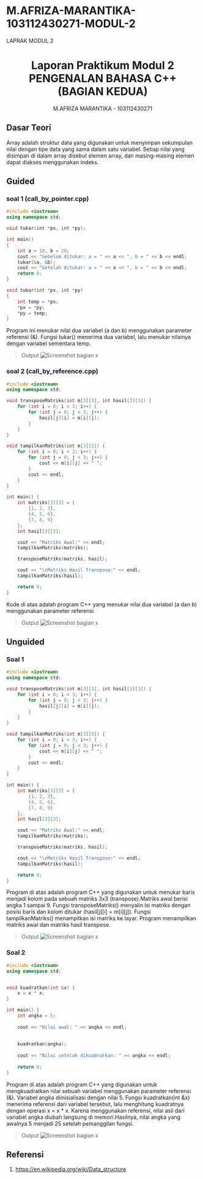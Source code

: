 # M.AFRIZA-MARANTIKA-103112430271-MODUL-2
LAPRAK MODUL 2

# <h1 align="center">Laporan Praktikum Modul 2 <br> PENGENALAN BAHASA C++ (BAGIAN KEDUA) </h1>
<p align="center">M.AFRIZA MARANTIKA - 103112430271</p>

## Dasar Teori

Array adalah struktur data yang digunakan untuk menyimpan sekumpulan nilai dengan tipe data yang sama dalam satu variabel. Setiap nilai yang disimpan di dalam array disebut elemen array, dan masing-masing elemen dapat diakses menggunakan indeks.
## Guided
### soal 1 (call_by_pointer.cpp)
```c++
#include <iostream>
using namespace std;

void tukar(int *px, int *py); 

int main()
{
    int a = 10, b = 20;
    cout << "Sebelum ditukar: a = " << a << ", b = " << b << endl;
    tukar(&a, &b);
    cout << "Setelah ditukar: a = " << a << ", b = " << b << endl;
    return 0;
}

void tukar(int *px, int *py)
{
    int temp = *px;
    *px = *py;
    *py = temp;
}
```
Program ini menukar nilai dua variabel (a dan b) menggunakan parameter referensi (&).
Fungsi tukar() menerima dua variabel, lalu menukar nilainya dengan variabel sementara temp.


> Output
> ![Screenshot bagian x](outputmodul2/ssguided1.png)
### soal 2 (call_by_reference.cpp)
```c++
#include <iostream>
using namespace std;

void transposeMatriks(int m[3][3], int hasil[3][3]) {
    for (int i = 0; i < 3; i++) {
        for (int j = 0; j < 3; j++) {
            hasil[j][i] = m[i][j];
        }
    }
}

void tampilkanMatriks(int m[3][3]) {
    for (int i = 0; i < 3; i++) {
        for (int j = 0; j < 3; j++) {
            cout << m[i][j] << " ";
        }
        cout << endl;
    }
}

int main() {
    int matriks[3][3] = {
        {1, 2, 3},
        {4, 5, 6},
        {7, 8, 9}
    };
    int hasil[3][3];

    cout << "Matriks Awal:" << endl;
    tampilkanMatriks(matriks);

    transposeMatriks(matriks, hasil);

    cout << "\nMatriks Hasil Transpose:" << endl;
    tampilkanMatriks(hasil);

    return 0;
}
```
Kode di atas adalah program C++ yang menukar nilai dua variabel (a dan b) menggunakan parameter referensi

> Output
> ![Screenshot bagian x](outputmodul2/ssguided2.png)


## Unguided

### Soal 1

```c++
#include <iostream>
using namespace std;

void transposeMatriks(int m[3][3], int hasil[3][3]) {
    for (int i = 0; i < 3; i++) {
        for (int j = 0; j < 3; j++) {
            hasil[j][i] = m[i][j];
        }
    }
}

void tampilkanMatriks(int m[3][3]) {
    for (int i = 0; i < 3; i++) {
        for (int j = 0; j < 3; j++) {
            cout << m[i][j] << " ";
        }
        cout << endl;
    }
}

int main() {
    int matriks[3][3] = {
        {1, 2, 3},
        {4, 5, 6},
        {7, 8, 9}
    };
    int hasil[3][3];

    cout << "Matriks Awal:" << endl;
    tampilkanMatriks(matriks);

    transposeMatriks(matriks, hasil);

    cout << "\nMatriks Hasil Transpose:" << endl;
    tampilkanMatriks(hasil);

    return 0;
}
```
Program di atas adalah program C++ yang digunakan untuk menukar baris menjadi kolom pada sebuah matriks 3x3 (transpose).Matriks awal berisi angka 1 sampai 9. Fungsi transposeMatriks() menyalin isi matriks dengan posisi baris dan kolom ditukar (hasil[j][i] = m[i][j]). Fungsi tampilkanMatriks() menampilkan isi matriks ke layar. Program menampilkan matriks awal dan matriks hasil transpose.
       


> Output
> ![Screenshot bagian x](outputmodul2/ssunguided1.png)



### Soal 2

```c++
#include <iostream>
using namespace std;


void kuadratkan(int &x) {
    x = x * x;
}

int main() {
    int angka = 5;
    
    cout << "Nilai awal: " << angka << endl;
    
    
    kuadratkan(angka);
    
    cout << "Nilai setelah dikuadratkan: " << angka << endl;
    
    return 0;
}
```
Program di atas adalah program C++ yang digunakan untuk mengkuadratkan nilai sebuah variabel menggunakan parameter referensi (&). Variabel angka diinisialisasi dengan nilai 5. Fungsi kuadratkan(int &x) menerima referensi dari variabel tersebut, lalu menghitung kuadratnya dengan operasi x = x * x. Karena menggunakan referensi, nilai asli dari variabel angka diubah langsung di memori.Hasilnya, nilai angka yang awalnya 5 menjadi 25 setelah pemanggilan fungsi.


> Output
> ![Screenshot bagian x](output/ssunguided2.png)


## Referensi

1. https://en.wikipedia.org/wiki/Data_structure
